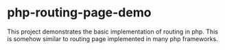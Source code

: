 # php-routing-page-demo
This project demonstrates the basic implementation of routing in php. 
This is somehow similar to routing page implemented in many php frameworks.


